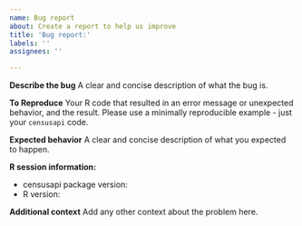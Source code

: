 ```yaml
---
name: Bug report
about: Create a report to help us improve
title: 'Bug report:'
labels: ''
assignees: ''

---
```


**Describe the bug**
A clear and concise description of what the bug is.

**To Reproduce**
Your R code that resulted in an error message or unexpected behavior, and the result. Please use a minimally reproducible example - just your `censusapi` code.

**Expected behavior**
A clear and concise description of what you expected to happen.

**R session information:**
 - censusapi package version:
 - R version:

**Additional context**
Add any other context about the problem here.
